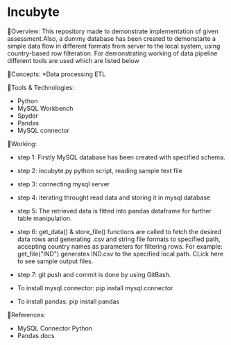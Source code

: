 # Incubyte
🔹Overview:
This repository made to demonstrate implementation of given assessment.Also, a dummy database has been created to demonstarte a simple data flow in different formats from server to the local system, using country-based row filteration. For demonstrating working of data pipeline different tools are used which are listed below

🔸Concepts:
*Data processing
ETL

🔸Tools & Technologies:
* Python
* MySQL Workbench
* Spyder
* Pandas
* MySQL connector

🔹Working:

* step 1: Firstly MySQL database has been created with specified schema.
* step 2: incubyte.py python script, reading sample text file
* step 3: connecting mysql server
* step 4: iterating throught read data and storing it in mysql database
* step 5: The retrieved data is fitted into pandas dataframe for further table manipulation.
* step 6: get_data() & store_file() functions are called to fetch the desired data rows and generating .csv and string file formats to specified path, accepting country names as            parameters for filtering rows.
         For example: get_file("IND") generates IND.csv to the specified local path. CLick here to see sample output files.
* step 7: git push and commit is done by using GitBash.


* To install mysql.connector:
pip install mysql.connector
* To install pandas:
pip install pandas

🔹References:
* MySQL Connector Python
* Pandas docs
